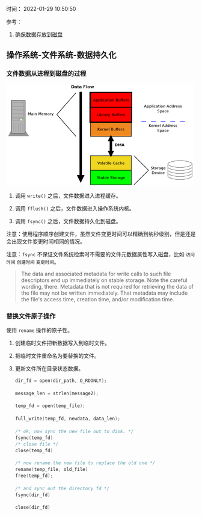时间： 2022-01-29 10:50:50

参考：

1. [确保数据存放到磁盘](https://lwn.net/Articles/457667/)

## 操作系统-文件系统-数据持久化

### 文件数据从进程到磁盘的过程

![](../../img/os/write_file.png)

1. 调用 `write()` 之后，文件数据进入进程缓存。

2. 调用 `fflush()` 之后，文件数据进入操作系统内核。

3. 调用 `fsync()` 之后，文件数据持久化到磁盘。

注意：使用程序顺序创建文件，虽然文件变更时间可以精确到纳秒级别，但是还是会出现文件变更时间相同的情况。

注意：`fsync` 不保证文件系统检索时不需要的文件元数据属性写入磁盘，比如 `访问时间` `创建时间` `变更时间`。

> The data and associated metadata for write calls to such file descriptors end up immediately on stable storage. Note the careful wording, there. Metadata that is not required for retrieving the data of the file may not be written immediately. That metadata may include the file's access time, creation time, and/or modification time.

### 替换文件原子操作

使用 `rename` 操作的原子性。

1. 创建临时文件把新数据写入到临时文件。
2. 把临时文件重命名为要替换的文件。
3. 更新文件所在目录状态数据。

    ```c
    dir_fd = open(dir_path, O_RDONLY);
    
    message_len = strlen(message2);
    
    temp_fd = open(temp_file);
    
    full_write(temp_fd, newdata, data_len);
    
    /* ok, now sync the new file out to disk. */
    fsync(temp_fd) 
    /* close file */
    close(temp_fd) 
    
    /* now rename the new file to replace the old one */
    rename(temp_file, old_file)
    free(temp_fd);

    /* and sync out the directory fd */
    fsync(dir_fd)
    
    close(dir_fd)
    ```
